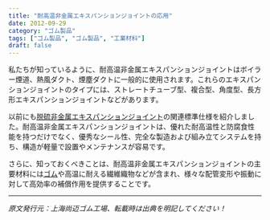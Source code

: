 ```yaml
---
title: "耐高温非金属エキスパンションジョイントの応用"
date: 2012-09-29
category: "ゴム製品"
tags: ["ゴム製品", "ゴム製品", "工業材料"]
draft: false
---
```


私たちが知っているように、耐高温非金属エキスパンションジョイントはボイラー煙道、熱風ダクト、煙塵ダクトに一般的に使用されます。これらのエキスパンションジョイントのタイプには、ストレートチューブ型、複合型、角度型、長方形エキスパンションジョイントなどがあります。

以前にも[脱硫非金属エキスパンションジョイント](http://www.smpolymer.com/xiangjiaozhipin/132/)の関連標準仕様を紹介しました。耐高温非金属エキスパンションジョイントは、優れた耐高温性と防腐食性能を持つだけでなく、優秀なシール性、完全な製造および組み立てシステムを持ち、構造が軽量で設置やメンテナンスが容易です。

さらに、知っておくべきことは、耐高温非金属エキスパンションジョイントの主要材料には[ゴム](http://www.smpolymer.com/)や高温に耐える繊維織物などが含まれ、様々な配管変形や振動に対して高効率の補償作用を提供することです。

---

*原文発行元：上海尚迈ゴム工場、転載時は出典を明記してください！*
